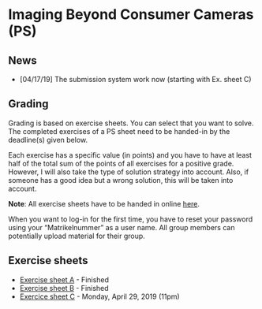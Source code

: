 # Imaging Beyond Consumer Cameras (PS)

## News

- [04/17/19] The submission system work now (starting with Ex. sheet C)

## Grading

Grading is based on exercise sheets. You can select that you want to solve. The completed exercises of a PS sheet need to be handed-in
by the deadline(s) given below.

Each exercise has a specific value (in points) and you have to have at least half of the total sum of the points of all exercises for a positive grade. However, I will also take the type of solution strategy into account. Also, if someone has a good idea but a wrong solution, this will be taken into account.

**Note**: All exercise sheets have to be handed in online [here](https://abgaben.cosy.sbg.ac.at/).

When you want to log-in for the first time, you have to reset your password using your “Matrikelnummer” as a user name. All group members can potentially upload material for their group.

## Exercise sheets

- [Exercise sheet A](ex1.pdf) - Finished
- [Exercise sheet B](ex2.pdf) - Finished
- [Exercice sheet C](ex4.pdf) - Monday, April 29, 2019 (11pm)

